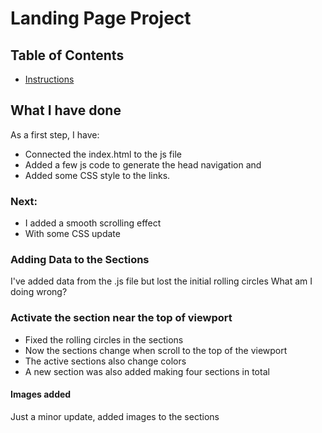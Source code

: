 # Landing Page Project

## Table of Contents

* [Instructions](#instructions)

## What I have done
As a first step, I have:
* Connected the index.html to the js file
* Added a few js code to generate the head navigation and 
* Added some CSS style to the links.
### Next:
* I added a smooth scrolling effect
* With some CSS update
### Adding Data to the Sections
I've added data from the .js file but lost the initial rolling circles
What am I doing wrong?
### Activate the section near the top of viewport
* Fixed the rolling circles in the sections
* Now the sections change when scroll to the top of the viewport 
* The active sections also change colors
* A new section was also added making four sections in total
#### Images added
Just a minor update, added images to the sections
